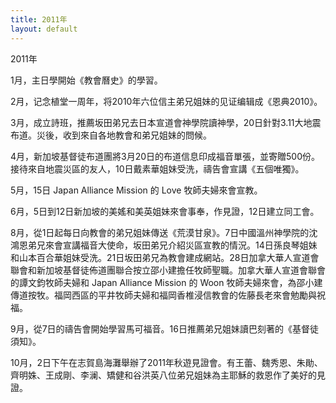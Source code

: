 ```yaml
---
title: 2011年
layout: default
---
```


2011年

1月，主日學開始《教會曆史》的學習。    

2月，记念植堂一周年，将2010年六位信主弟兄姐妹的见证编辑成《恩典2010》。               

3月，成立詩班，推薦坂田弟兄去日本宣道會神學院讀神學，20日針對3.11大地震布道。災後，收到來自各地教會和弟兄姐妹的問候。   

4月，新加坡基督徒布道團將3月20日的布道信息印成福音單張，並寄贈500份。接待來自地震災區的友人，10日戴素華姐妹受洗，禱告會宣講《五個唯獨》。   

5月，15日 Japan Alliance Mission 的 Love 牧師夫婦來會宣教。  

6月，5日到12日新加坡的美媱和美英姐妹來會事奉，作見證，12日建立同工會。  

8月，從1日起每日向教會的弟兄姐妹傳送《荒漠甘泉》。7日中國溫州神學院的沈鴻恩弟兄來會宣講福音大使命，坂田弟兄介紹災區宣教的情況。14日孫良琴姐妹和山本百合華姐妹受洗。21日坂田弟兄為教會建成網站。28日加拿大華人宣道會聯會和新加坡基督徒佈道團聯合按立邵小建擔任牧師聖職。加拿大華人宣道會聯會的譚文鈞牧師夫婦和 Japan Alliance Mission 的 Woon 牧師夫婦來會，為邵小建傳道按牧。福岡西區的平井牧師夫婦和福岡香椎浸信教會的佐藤長老來會勉勵與祝福。  

9月，從7日的禱告會開始學習馬可福音。16日推薦弟兄姐妹讀巴刻著的《基督徒須知》。

10月，2日下午在志賀島海灘舉辦了2011年秋遊見證會。有王蕾、魏秀恩、朱勛、齊明姝、王成剛、李澜、矯健和谷洪英八位弟兄姐妹為主耶穌的救恩作了美好的見證。

 
